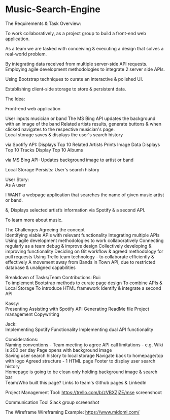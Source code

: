 # Music-Search-Engine
 
The Requirements & Task Overview:  

To work collaboratively, as a project group to build a front-end web application. 

As a team we are tasked with conceiving & executing a design that solves a real-world problem. 

By integrating data received from multiple server-side API requests. 
Employing agile development methodologies to integrate 2 server side APIs. 

Using Bootstrap techniques to curate an interactive & polished UI. 

Establishing client-side storage to store & persistent data.

The Idea: 

Front-end web application

User inputs musician or band
The MS Bing API updates the background with an image of the band 
Related artists results, generate buttons & when clicked navigates to the respective musician's page.  
Local storage saves & displays the user's search history 

via Spotify API: 
    Displays Top 10 Related Artists
    Prints Image Data
    Displays Top 10 Tracks 
    Display Top 10 Albums

via MS Bing API: 
    Updates background image to artist or band 
   

Local Storage Persists: 
    User's search history 

User Story:  
As A user

I WANT a webpage application that searches the name of given music artist or band. 

&, Displays selected artist’s information via Spotify & a second API. 

To learn more about music.

The Challenges 
Agreeing the concept  
Identifying viable APIs with relevant functionality 
Integrating multiple APIs
Using agile development methodologies to work collaboratively
Connecting regularly as a team debug & improve design 
Collectively developing & improving functionality 
Deciding on Git workflow & agreed methodology for pull requests
Using Trello team technology - to collaborate efficiently & effectively
A movement away from Bands in Town API, due to restricted database & unaligned capabilities

Breakdown of Tasks/Team Contributions: 
Rui:   
To implement Bootstrap methods to curate page design 
To combine APIs & Local Storage 
To introduce HTML framework 
Identify & integrate a second API

Kassy:  
Presenting 
Assisting with Spotify API 
Generating ReadMe file 
Project management 
Copywriting

Jack:  
Implementing Spotify Functionality 
Implementing dual API functionality

Considerations:  
Naming conventions - Team meeting to agree 
API call limitations - e.g. Wiki is 200 per day
Page opens with background image   
Saving user search history to local storage 
Navigate back to homepage/top with logo 
Agreed structure - 1 HTML page 
Footer to display user search history  
Homepage is going to be clean only holding background image & search bar  
Team/Who built this page? Links to team's Github pages & LinkedIn 

Project Management Tool: 
https://trello.com/b/zVBXZjZE/mse 
screenshoot 

Communication Tool 
Slack group screenshot

The Wireframe
Wireframing Example:  https://www.midomi.com/ 